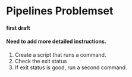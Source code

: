 # Pipelines Problemset

#### first draft
#### Need to add more detailed instructions.

1. Create a script that runs a command.
2. Check the exit status
3. If exit status is good, run a second command.
